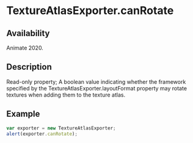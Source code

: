 # TextureAtlasExporter.canRotate

## Availability

Animate 2020.

## Description

Read-only property; A boolean value indicating whether the framework specified by the TextureAtlasExporter.layoutFormat property may rotate textures when adding them to the texture atlas.

## Example

``` javascript
var exporter = new TextureAtlasExporter;
alert(exporter.canRotate);
````
